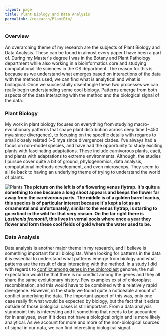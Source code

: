 ```yaml
---
layout: page
title: Plant Biology and Data Analysis
permalink: /research/PlantBio/
---
```


### Overview

An overarching theme of my research are the subjects of Plant Biology and Data Analysis. These can be found in almost every paper I have been a part of. During my Master's degree I was in the Botany and Plant Pathology department while also working in a bioinformatics core and studying computational life sciences in the CS department. The reason for this is because as we understand what emerges based on interactions of the data with the methods used, we can find what is analytical and what is biological. Once we successfully disentangle these two processes we can really begin understanding some cool biology. Patterns emerge from both aspects of the data interacting with the method and the biological signal of the data.

### Plant Biology

My work in plant biology focuses on everything from studying macro-evolutionary patterns that shape plant distribution across deep time (~450 mya since divergence), to focusing on the specific details with regards to small closely related (~5 mya since divergence) clades. I've always had a focus on non-model species, and have had the opportunity to study exciting plants with fascinating adaptations. These include carnivorous plants, cacti, and plants with adaptations to extreme environments. Although, the studies I pursue cover quite a bit of ground, phylogenomics, data analysis, computational methods development, and even microscopy. They seem to all tie back to having an underlying theme of trying to understand the world of plants. 

![Plants](https://jfwalker.github.io/Pictures/plants.png)
**The picture on the left is of a flowering venus flytrap. It's quite a something to see because a long shoot appears and keeps the flower far away from the carnivorous parts. The middle is of a golden barrel cactus, this species is of particular interest because it's kept a lot as an ornamental and unfortunately, similar to the venus flytrap, is starting to go extinct in the wild for that very reason. On the far right there is _Lasthenia fremontii_, this lives in vernal pools where once a year they flower and form these cool fields of gold where the water used to be.**

### Data Analysis

Data analysis is another major theme in my research, and I believe is something important for all biologists. When looking for patterns in the data it is essential to understand what patterns emerge from biology and what patterns are the result of data interacting with the method. In a study I did with regards to [conflict among genes in the chloroplast](https://peerj.com/articles/7747.pdf) genome, the null expectation would be that there is no conflict among the genes and they all share the same evolutionary history. Few examples exist of chloroplast recombination, and this would have to be combined with a relatively rapid divergence. However, in the study we found quite a noticeable amount of conflict underlying the data. The important aspect of this was, only one case really fit what would be expected by biology, but the fact that it exists outside of those biological cases is still important. From a data analysis standpoint this is interesting and it something that needs to be accounted for in analyses, even if it does not have a biological origin and is more likely analytical. As we account for more and more of the non-biological sources of signal in our data, we can find interesting biological signal.
